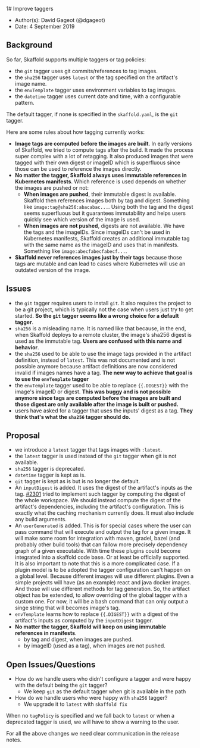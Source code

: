 1# Improve taggers

* Author(s): David Gageot (@dgageot)
* Date: 4 September 2019

## Background

So far, Skaffold supports multiple taggers or tag policies:

 + the `git` tagger uses git commits/references to tag images.
 + the `sha256` tagger uses `latest` or the tag specified on the artifact's image name.
 + the `envTemplate` tagger uses environment variables to tag images.
 + the `datetime` tagger uses current date and time, with a configurable pattern.

The default tagger, if none is specified in the `skaffold.yaml`, is the `git` tagger.

Here are some rules about how tagging currently works:

 + **Image tags are computed before the images are built**. In early versions of Skaffold, we tried
   to compute tags after the build. It made the process super complex with a lot of retagging.
   It also produced images that were tagged with their own digest or imageID which is superfluous
   since those can be used to reference the images directly.
 + **No matter the tagger, Skaffold always uses immutable references in Kubernetes manifests**.
   Which reference is used depends on whether the images are pushed or not:
     + **When images are pushed**, their immutable digest is available. Skaffold then references
       images both by tag and digest. Something like `image:tag@sha256:abacabac...`.
       Using both the tag and the digest seems superfluous but it guarantees immutability
       and helps users quickly see which version of the image is used.
     + **When images are not pushed**, digests are not available. We have the tags and the
       imageIDs. Since imageIDs can't be used in Kubernetes manifests, Skaffold creates
       an additional immutable tag with the same name as the imageID and uses that in manifests.
       Something like `image:abecfabecfabecf...`.
 + **Skaffold never references images just by their tags** because those tags are mutable and
   can lead to cases where Kubernetes will use an outdated version of the image.

## Issues

 + the `git` tagger requires users to install `git`. It also requires the project to be
   a git project, which is typically not the case when users just try to get started.
   **So the `git` tagger seems like a wrong choice for a default tagger**.
 + `sha256` is a misleading name. It is named like that because, in the end, when Skaffold
   deploys to a remote cluster, the image's sha256 digest is used as the immutable tag.
   **Users are confused with this name and behavior**.
 + the `sha256` used to be able to use the image tags provided in the artifact definition,
   instead of `latest`. This was not documented and is not possible anymore because artifact
   definitions are now considered invalid if images names have a tag.
   **The new way to achieve that goal is to use the `envTemplate` tagger**
 + the `envTemplate` tagger used to be able to replace `{{.DIGEST}}` with the image's imageID
   or digest. **This was buggy and is not possible anymore since tags are computed before the
   images are built and those digest are only available after the image is built or pushed.**
 + users have asked for a tagger that uses the inputs' digest as a tag. **They think that's
   what the `sha256` tagger should do.**
   
## Proposal

 + we introduce a `latest` tagger that tags images with `:latest`.
 + the `latest` tagger is used instead of the `git` tagger when git is not available.
 + `sha256` tagger is deprecated.
 + `datetime` tagger is kept as is.
 + `git` tagger is kept as is but is no longer the default.
 + An `inputDigest` is added. It uses the digest of the artifact's inputs as the tag.
   [#2301](https://github.com/GoogleContainerTools/skaffold/pull/2301) tried to implement
   such tagger by computing the digest of the whole workspace. We should instead compute
   the digest of the artifact's dependencies, including the artifact's configuration. This
   is exactly what the caching mechanism currently does. It must also include any build arguments.
 + An `userGenerated` is added. This is for special cases where the user can pass command 
   that will execute and output the tag for a given image. It will make some room for integration
   with maven, gradel, bazel (and probably other build tools) that can fallow more precisely 
   dependency graph of a given executable. With time these plugins could become integrated 
   into a skaffold code base. Or at least be officially supported. It is also important to note 
   that this is a more complicated case. If a plugin model is to be adopted the tagger configuration 
   can't happen on a global level. Because different images will use different plugins. Even a simple
   projects will have (as an example) react and java docker images. And those will use different 
   methods for tag generation. So, the artifact object has be extended, to allow overriding of the 
   global tagger with a custom one. For now, it will be a bash command that can only output a 
   singe string that will becomes image's tag.
 + `envTemplate` learns how to replace `{{.DIGEST}}` with a digest of the artifact's
    inputs as computed by the `inputDigest` tagger.
 + **No matter the tagger, Skaffold will keep on using immutable references in manifests**.
   + by tag and digest, when images are pushed.
   + by imageID (used as a tag), when images are not pushed.

## Open Issues/Questions

 + How do we handle users who didn't configure a tagger and were happy with the default
   being the `git` tagger?
   + We keep `git` as the default tagger when git is available in the path
 + How do we handle users who were happy with `sha256` tagger?
   + We upgrade it to `latest` with `skaffold fix`

When no `tagPolicy` is specified and we fall back to `latest` or when a deprecated tagger is used, we will have to
show a warning to the user.

For all the above changes we need clear communication in the release notes.
